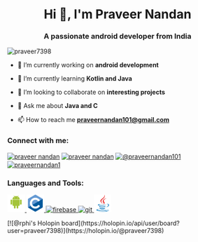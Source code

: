 <h1 align="center">Hi 👋, I'm Praveer Nandan</h1>
<h3 align="center">A passionate android developer from India</h3>

<p align="left"> <img src="https://komarev.com/ghpvc/?username=praveer7398&label=Profile%20views&color=0e75b6&style=flat" alt="praveer7398" /> </p>

- 🔭 I’m currently working on **android development**

- 🌱 I’m currently learning **Kotlin and Java**

- 👯 I’m looking to collaborate on **interesting projects**

- 💬 Ask me about **Java and C**

- 📫 How to reach me **praveernandan101@gmail.com**

<h3 align="left">Connect with me:</h3>
<p align="left">
<a href="https://linkedin.com/in/praveer nandan" target="blank"><img align="center" src="https://raw.githubusercontent.com/rahuldkjain/github-profile-readme-generator/master/src/images/icons/Social/linked-in-alt.svg" alt="praveer nandan" height="30" width="40" /></a>
<a href="https://fb.com/praveer nandan" target="blank"><img align="center" src="https://raw.githubusercontent.com/rahuldkjain/github-profile-readme-generator/master/src/images/icons/Social/facebook.svg" alt="praveer nandan" height="30" width="40" /></a>
<a href="https://instagram.com/praveernandan101" target="blank"><img align="center" src="https://raw.githubusercontent.com/rahuldkjain/github-profile-readme-generator/master/src/images/icons/Social/instagram.svg" alt="@praveernandan101" height="30" width="40" /></a>
<a href="https://www.codechef.com/users/praveernandan1" target="blank"><img align="center" src="https://cdn.jsdelivr.net/npm/simple-icons@3.1.0/icons/codechef.svg" alt="praveernandan1" height="30" width="40" /></a>
</p>

<h3 align="left">Languages and Tools:</h3>
<p align="left"> <a href="https://developer.android.com" target="_blank" rel="noreferrer"> <img src="https://raw.githubusercontent.com/devicons/devicon/master/icons/android/android-original-wordmark.svg" alt="android" width="40" height="40"/> </a> <a href="https://www.cprogramming.com/" target="_blank" rel="noreferrer"> <img src="https://raw.githubusercontent.com/devicons/devicon/master/icons/c/c-original.svg" alt="c" width="40" height="40"/> </a> <a href="https://firebase.google.com/" target="_blank" rel="noreferrer"> <img src="https://www.vectorlogo.zone/logos/firebase/firebase-icon.svg" alt="firebase" width="40" height="40"/> </a> <a href="https://git-scm.com/" target="_blank" rel="noreferrer"> <img src="https://www.vectorlogo.zone/logos/git-scm/git-scm-icon.svg" alt="git" width="40" height="40"/> </a> <a href="https://www.java.com" target="_blank" rel="noreferrer"> <img src="https://raw.githubusercontent.com/devicons/devicon/master/icons/java/java-original.svg" alt="java" width="40" height="40"/> </a> </p>
[![@rphi's Holopin board](https://holopin.io/api/user/board?user=praveer7398)](https://holopin.io/@praveer7398)

